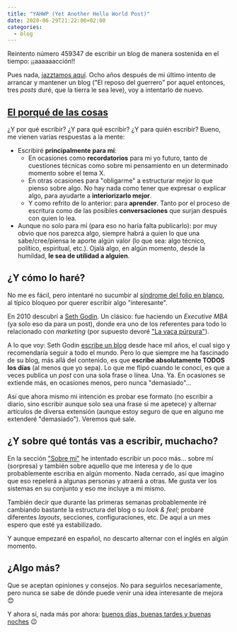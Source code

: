 ```yaml
---
title: "YAHWP (Yet Another Hello World Post)"
date: 2020-06-29T21:22:00+02:00
categories:
  - blog
---
```


Reintento número 459347 de escribir un blog de manera sostenida en el tiempo: ¡¡aaaaaacción!!

Pues nada, [jazztamos aquí](https://play.cadenaser.com/programa/jazztamos_aqui/). Ocho años después de mi último intento de arrancar y mantener un blog ("El reposo del guerrero" por aquel entonces, tres *posts* duré, que la tierra le sea leve), voy a intentarlo de nuevo.

## [El porqué de las cosas](https://www.goodreads.com/book/show/23126.El_porqu_de_las_cosas)
¿Y por qué escribir? ¿Y para qué escribir? ¿Y para quién escribir? Bueno, me vienen varias respuestas a la mente:
* Escribiré **principalmente para mí**:
  * En ocasiones como **recordatorios** para mi yo futuro, tanto de cuestiones técnicas como sobre mi pensamiento en un determinado momento sobre el tema X.
  * En otras ocasiones para "obligarme" a estructurar mejor lo que pienso sobre algo. No hay nada como tener que expresar o explicar algo, para ayudarte a **interiorizarlo mejor**.
  * Y como refrito de lo anterior: para **aprender**. Tanto por el proceso de escritura como de las posibles **conversaciones** que surjan después con quien lo lea.
* Aunque no solo para mí (para eso no haría falta publicarlo): por muy obvio que nos parezca algo, siempre habrá a quien lo que una sabe/cree/piensa le aporte algún valor (lo que sea: algo técnico, político, espiritual, etc.). Ojalá algo, en algún momento, desde la humildad, **le sea de utilidad a alguien**.

## ¿Y cómo lo haré?
No me es fácil, pero intentaré no sucumbir al [síndrome del folio en blanco](https://cajadeletras.es/sindrome-del-folio-en-blanco/), al típico bloqueo por querer escribir algo "interesante".

En 2010 descubrí a [Seth Godin](https://www.sethgodin.com/). Un clásico: fue haciendo un *Executive MBA* (ya solo eso da para un post), donde era uno de los referentes para todo lo relacionado con *marketing* (por supuesto devoré ["La vaca púrpura"](https://www.goodreads.com/book/show/24789184-la-vaca-p-rpura)).

A lo que voy: Seth Godin [escribe un blog](https://seths.blog/) desde hace mil años, el cual sigo y recomendaría seguir a todo el mundo. Pero lo que siempre me ha fascinado de su blog, más allá del contenido, es que **escribe absolutamente TODOS los días** (al menos que yo sepa). Lo que me flipó cuando le conocí, es que a veces publica un *post* con una sola frase o línea. Una. Ya. En ocasiones se extiende más, en ocasiones menos, pero nunca "demasiado"...

Así que ahora mismo mi intención es probar ese formato (no escribir a diario, sino escribir aunque solo sea una frase si me apetece) y alternar artículos de diversa extensión (aunque estoy seguro de que en alguno me extenderé "demasiado"). Veremos qué sale.

## ¿Y sobre qué tontás vas a escribir, muchacho?
En la sección ["Sobre mí"](/about/) he intentado escribir un poco más... sobre mí (sorpresa) y también sobre aquello que me interesa y de lo que probablemente escriba en algún momento. Nada cerrado, así que imagino que eso repelerá a algunas personas y atraerá a otras. Me gusta ver los sistemas en su conjunto y eso me incluye a mí mismo.

También decir que durante las primeras semanas probablemente iré cambiando bastante la estructura del blog o su *look & feel*; probaré diferentes *layouts*, secciones, configuraciones, etc. De aquí a un mes espero que esté ya estabilizado.

Y aunque empezaré en español, no descarto alternar con el inglés en algún momento.

## ¿Algo más?
Que se aceptan opiniones y consejos. No para seguirlos necesariamente, pero nunca se sabe de dónde puede venir una idea interesante de mejora 😊

Y ahora sí, nada más por ahora: [buenos días, buenas tardes y buenas noches](https://www.youtube.com/watch?v=Qyacurxs2qw) 😉